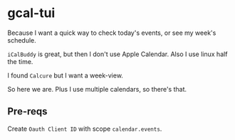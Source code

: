# gcal-tui

Because I want a quick way to check today's events, or see my week's schedule.

`iCalBuddy` is great, but then I don't use Apple Calendar. Also I use linux half the time.

I found `Calcure` but I want a week-view.

So here we are. Plus I use multiple calendars, so there's that.


## Pre-reqs

Create `Oauth Client ID` with scope `calendar.events`.
